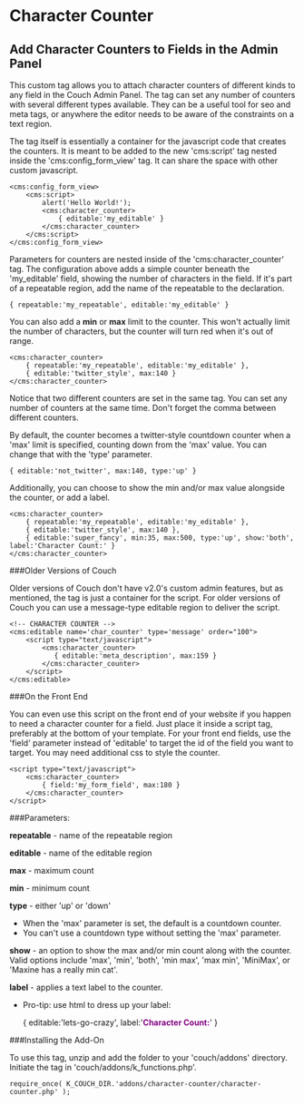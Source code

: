 # Character Counter
## Add Character Counters to Fields in the Admin Panel

This custom tag allows you to attach character counters of different kinds to any field in the Couch Admin Panel. The tag can set any number of counters with several different types available. They can be a useful tool for seo and meta tags, or anywhere the editor needs to be aware of the constraints on a text region.

The tag itself is essentially a container for the javascript code that creates the counters. It is meant to be added to the new 'cms:script' tag nested inside the 'cms:config_form_view' tag. It can share the space with other custom javascript.

    <cms:config_form_view>
    	<cms:script>
    		alert('Hello World!');
        	<cms:character_counter>
            	{ editable:'my_editable' }        
        	</cms:character_counter>
        </cms:script>
    </cms:config_form_view>

Parameters for counters are nested inside of the 'cms:character_counter' tag. The configuration above adds a simple counter beneath the 'my_editable' field, showing the number of characters in the field. If it's part of a repeatable region, add the name of the repeatable to the declaration.

    { repeatable:'my_repeatable', editable:'my_editable' }    

You can also add a **min** or **max** limit to the counter. This won't actually limit the number of characters, but the counter will turn red when it's out of range.

    <cms:character_counter>
        { repeatable:'my_repeatable', editable:'my_editable' }, 
        { editable:'twitter_style', max:140 } 
    </cms:character_counter>
        	
Notice that two different counters are set in the same tag. You can set any number of counters at the same time. Don't forget the comma between different counters.

By default, the counter becomes a twitter-style countdown counter when a 'max' limit is specified, counting down from the 'max' value. You can change that with the 'type' parameter.

    { editable:'not_twitter', max:140, type:'up' } 
    
Additionally, you can choose to show the min and/or max value alongside the counter, or add a label.

    <cms:character_counter>
        { repeatable:'my_repeatable', editable:'my_editable' }, 
        { editable:'twitter_style', max:140 },
        { editable:'super_fancy', min:35, max:500, type:'up', show:'both', label:'Character Count:' } 
    </cms:character_counter>

###Older Versions of Couch

Older versions of Couch don't have v2.0's custom admin features, but as mentioned, the tag is just a container for the script. For older versions of Couch you can use a message-type editable region to deliver the script.

    <!-- CHARACTER COUNTER -->
    <cms:editable name='char_counter' type='message' order="100">
    	<script type="text/javascript">
        	<cms:character_counter>
        	   { editable:'meta_description', max:159 }
        	</cms:character_counter>
    	</script>
    </cms:editable>

###On the Front End

You can even use this script on the front end of your website if you happen to need a character counter for a field. Just place it inside a script tag, preferably at the bottom of your template. For your front end fields, use the 'field' parameter instead of 'editable' to target the id of the field you want to target. You may need additional css to style the counter.

    <script type="text/javascript">
        <cms:character_counter>
            { field:'my_form_field', max:180 }
        </cms:character_counter>
    </script>

###Parameters:

**repeatable** - name of the repeatable region

**editable** -  name of the editable region

**max** -  maximum count

**min** -  minimum count

**type** - either 'up' or 'down'
- When the 'max' parameter is set, the default is a countdown counter.	
- You can't use a countdown type without setting the 'max' parameter.
	
**show** - an option to show the max and/or min count along with the counter. Valid options include 'max', 'min', 'both', 'min max', 'max min', 'MiniMax', or 'Maxine has a really min cat'.

**label** - applies a text label to the counter.
- Pro-tip: use html to dress up your label: 

	{ editable:'lets-go-crazy', label:'<strong style="color:purple;">Character Count:</strong>' }

###Installing the Add-On

To use this tag, unzip and add the folder to your 'couch/addons' directory. Initiate the tag in 'couch/addons/k_functions.php'.

	require_once( K_COUCH_DIR.'addons/character-counter/character-counter.php' );
